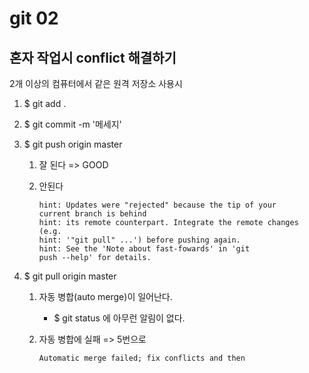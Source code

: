 # git 02

## 혼자 작업시 conflict 해결하기

2개 이상의 컴퓨터에서 같은 원격 저장소 사용시

1. $ git add .

2. $ git commit -m '메세지'

3. $ git push origin master

   1. 잘 된다 => GOOD

   2. 안된다 

      ```
      hint: Updates were "rejected" because the tip of your
      current branch is behind
      hint: its remote counterpart. Integrate the remote changes (e.g.
      hint: '"git pull" ...') before pushing again.
      hint: See the 'Note about fast-fowards' in 'git
      push --help' for details.
      ```

4. $ git pull origin master

   1. 자동 병합(auto merge)이 일어난다.

      - $ git status 에 아무런 알림이 없다.

   2. 자동 병합에 실패 => 5번으로

      ```
      Automatic merge failed; fix conflicts and then 
      ```

      
